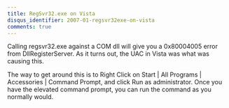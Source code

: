 ```yaml
---
title: RegSvr32.exe on Vista
disqus_identifier: 2007-01-regsvr32exe-on-vista
comments: true
---
```


Calling regsvr32.exe against a COM dll will give you a 0x80004005 error from DllRegisterServer. As it turns out, the UAC in Vista was what was causing this.

The way to get around this is to Right Click on Start | All Programs | Accessories | Command Prompt, and click Run as administrator. Once you have the elevated command prompt, you can run the command as you normally would.

